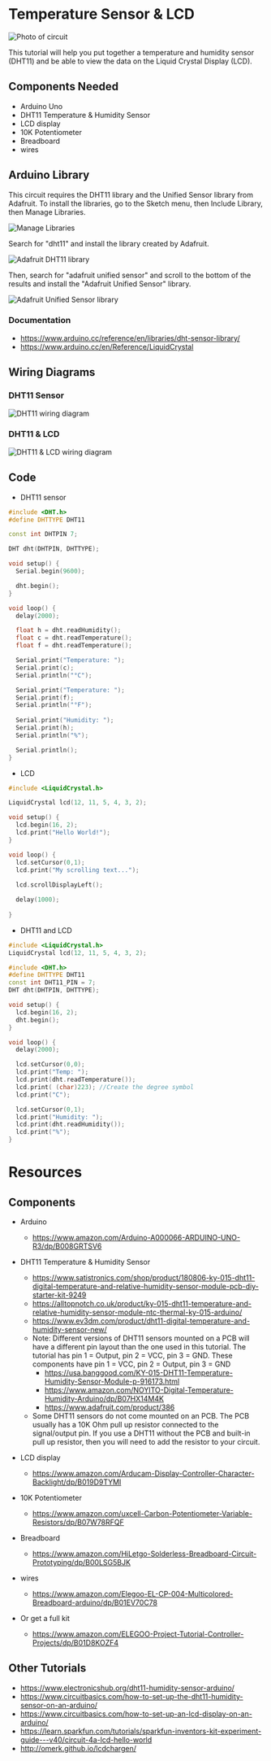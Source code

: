 # Temperature Sensor & LCD 

![Photo of circuit](photo.jpg)

This tutorial will help you put together a temperature and humidity sensor
(DHT11) and be able to view the data on the Liquid Crystal Display (LCD).


## Components Needed
- Arduino Uno
- DHT11 Temperature & Humidity Sensor
- LCD display
- 10K Potentiometer
- Breadboard
- wires

## Arduino Library
This circuit requires the DHT11 library and the Unified Sensor library from
Adafruit. To install the libraries, go to the Sketch menu, then Include
Library, then Manage Libraries.

![Manage Libraries](manage-libraries.png)

Search for "dht11" and install the library created by Adafruit.

![Adafruit DHT11 library](dht11-library.png)

Then, search for "adafruit unified sensor" and scroll to the bottom of the
results and install the "Adafruit Unified Sensor" library.

![Adafruit Unified Sensor library](unified-sensor-library.png)

### Documentation
- https://www.arduino.cc/reference/en/libraries/dht-sensor-library/
- https://www.arduino.cc/en/Reference/LiquidCrystal


## Wiring Diagrams

### DHT11 Sensor
![DHT11 wiring diagram](DHT11-sensor-circuit.png)


### DHT11 & LCD
![DHT11 & LCD wiring diagram](DHT11-lcd-circuit.png)


## Code
- DHT11 sensor

```c++
#include <DHT.h>
#define DHTTYPE DHT11

const int DHTPIN 7;

DHT dht(DHTPIN, DHTTYPE);

void setup() {
  Serial.begin(9600);

  dht.begin();
}

void loop() {
  delay(2000);

  float h = dht.readHumidity();
  float c = dht.readTemperature();
  float f = dht.readTemperature();

  Serial.print("Temperature: ");
  Serial.print(c);
  Serial.println("°C");

  Serial.print("Temperature: ");
  Serial.print(f);
  Serial.println("°F");
  
  Serial.print("Humidity: ");
  Serial.print(h);
  Serial.println("%");

  Serial.println();
}
```

- LCD
```c++
#include <LiquidCrystal.h>

LiquidCrystal lcd(12, 11, 5, 4, 3, 2);

void setup() {
  lcd.begin(16, 2);
  lcd.print("Hello World!");
}

void loop() {
  lcd.setCursor(0,1);
  lcd.print("My scrolling text...");
 
  lcd.scrollDisplayLeft();

  delay(1000);
  
}
```

- DHT11 and LCD
```c++
#include <LiquidCrystal.h>
LiquidCrystal lcd(12, 11, 5, 4, 3, 2);

#include <DHT.h>
#define DHTTYPE DHT11
const int DHT11_PIN = 7;
DHT dht(DHTPIN, DHTTYPE);

void setup() {
  lcd.begin(16, 2);
  dht.begin();
}

void loop() {
  delay(2000);

  lcd.setCursor(0,0);
  lcd.print("Temp: ");
  lcd.print(dht.readTemperature());
  lcd.print( (char)223); //Create the degree symbol
  lcd.print("C");

  lcd.setCursor(0,1);
  lcd.print("Humidity: ");
  lcd.print(dht.readHumidity());
  lcd.print("%");
}
```

# Resources 

## Components
- Arduino
  - https://www.amazon.com/Arduino-A000066-ARDUINO-UNO-R3/dp/B008GRTSV6
- DHT11 Temperature & Humidity Sensor
  - https://www.satistronics.com/shop/product/180806-ky-015-dht11-digital-temperature-and-relative-humidity-sensor-module-pcb-diy-starter-kit-9249
  - https://alltopnotch.co.uk/product/ky-015-dht11-temperature-and-relative-humidity-sensor-module-ntc-thermal-ky-015-arduino/
  - https://www.ev3dm.com/product/dht11-digital-temperature-and-humidity-sensor-new/
  - Note: Different versions of DHT11 sensors mounted on a PCB will have a
    different pin layout than the one used in this tutorial. The tutorial has
    pin 1 = Output, pin 2 = VCC, pin 3 = GND. These
    components have pin 1 = VCC, pin 2 = Output, pin 3 = GND
    - https://usa.banggood.com/KY-015-DHT11-Temperature-Humidity-Sensor-Module-p-916173.html
    - https://www.amazon.com/NOYITO-Digital-Temperature-Humidity-Arduino/dp/B07HX14M4K
    - https://www.adafruit.com/product/386
  - Some DHT11 sensors do not come mounted on an PCB. The PCB usually has a 10K
    Ohm pull up resistor connected to the signal/output pin. If you use a DHT11 without
    the PCB and built-in pull up resistor, then you will need to add the
    resistor to your circuit.
- LCD display
  - https://www.amazon.com/Arducam-Display-Controller-Character-Backlight/dp/B019D9TYMI
- 10K Potentiometer
  - https://www.amazon.com/uxcell-Carbon-Potentiometer-Variable-Resistors/dp/B07W78RFQF
- Breadboard
  - https://www.amazon.com/HiLetgo-Solderless-Breadboard-Circuit-Prototyping/dp/B00LSG5BJK
- wires
  - https://www.amazon.com/Elegoo-EL-CP-004-Multicolored-Breadboard-arduino/dp/B01EV70C78

- Or get a full kit
  - https://www.amazon.com/ELEGOO-Project-Tutorial-Controller-Projects/dp/B01D8KOZF4

## Other Tutorials
- https://www.electronicshub.org/dht11-humidity-sensor-arduino/
- https://www.circuitbasics.com/how-to-set-up-the-dht11-humidity-sensor-on-an-arduino/
- https://www.circuitbasics.com/how-to-set-up-an-lcd-display-on-an-arduino/
- https://learn.sparkfun.com/tutorials/sparkfun-inventors-kit-experiment-guide---v40/circuit-4a-lcd-hello-world
- http://omerk.github.io/lcdchargen/
